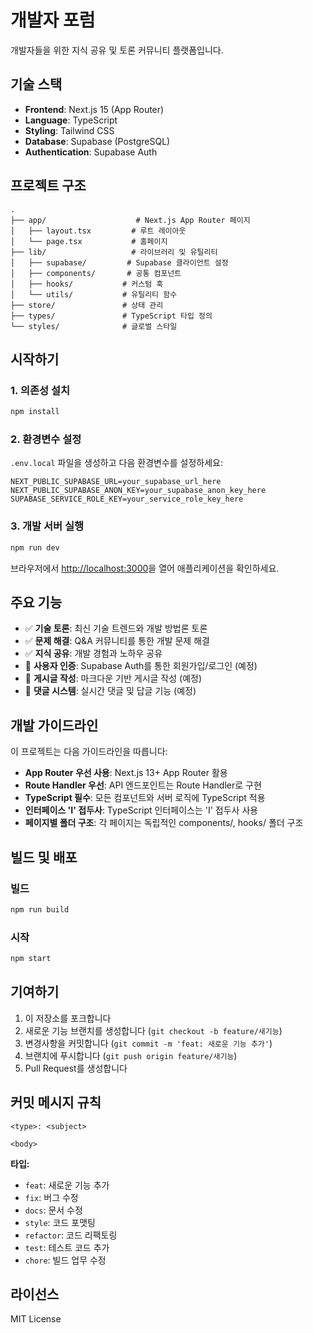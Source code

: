 # 개발자 포럼

개발자들을 위한 지식 공유 및 토론 커뮤니티 플랫폼입니다.

## 기술 스택

- **Frontend**: Next.js 15 (App Router)
- **Language**: TypeScript
- **Styling**: Tailwind CSS
- **Database**: Supabase (PostgreSQL)
- **Authentication**: Supabase Auth

## 프로젝트 구조

```
.
├── app/                    # Next.js App Router 페이지
│   ├── layout.tsx         # 루트 레이아웃
│   └── page.tsx           # 홈페이지
├── lib/                   # 라이브러리 및 유틸리티
│   ├── supabase/         # Supabase 클라이언트 설정
│   ├── components/       # 공통 컴포넌트
│   ├── hooks/           # 커스텀 훅
│   └── utils/           # 유틸리티 함수
├── store/               # 상태 관리
├── types/               # TypeScript 타입 정의
└── styles/              # 글로벌 스타일
```

## 시작하기

### 1. 의존성 설치

```bash
npm install
```

### 2. 환경변수 설정

`.env.local` 파일을 생성하고 다음 환경변수를 설정하세요:

```env
NEXT_PUBLIC_SUPABASE_URL=your_supabase_url_here
NEXT_PUBLIC_SUPABASE_ANON_KEY=your_supabase_anon_key_here
SUPABASE_SERVICE_ROLE_KEY=your_service_role_key_here
```

### 3. 개발 서버 실행

```bash
npm run dev
```

브라우저에서 [http://localhost:3000](http://localhost:3000)을 열어 애플리케이션을 확인하세요.

## 주요 기능

- ✅ **기술 토론**: 최신 기술 트렌드와 개발 방법론 토론
- ✅ **문제 해결**: Q&A 커뮤니티를 통한 개발 문제 해결
- ✅ **지식 공유**: 개발 경험과 노하우 공유
- 🚧 **사용자 인증**: Supabase Auth를 통한 회원가입/로그인 (예정)
- 🚧 **게시글 작성**: 마크다운 기반 게시글 작성 (예정)
- 🚧 **댓글 시스템**: 실시간 댓글 및 답글 기능 (예정)

## 개발 가이드라인

이 프로젝트는 다음 가이드라인을 따릅니다:

- **App Router 우선 사용**: Next.js 13+ App Router 활용
- **Route Handler 우선**: API 엔드포인트는 Route Handler로 구현
- **TypeScript 필수**: 모든 컴포넌트와 서버 로직에 TypeScript 적용
- **인터페이스 'I' 접두사**: TypeScript 인터페이스는 'I' 접두사 사용
- **페이지별 폴더 구조**: 각 페이지는 독립적인 components/, hooks/ 폴더 구조

## 빌드 및 배포

### 빌드

```bash
npm run build
```

### 시작

```bash
npm start
```

## 기여하기

1. 이 저장소를 포크합니다
2. 새로운 기능 브랜치를 생성합니다 (`git checkout -b feature/새기능`)
3. 변경사항을 커밋합니다 (`git commit -m 'feat: 새로운 기능 추가'`)
4. 브랜치에 푸시합니다 (`git push origin feature/새기능`)
5. Pull Request를 생성합니다

## 커밋 메시지 규칙

```
<type>: <subject>

<body>
```

**타입:**
- `feat`: 새로운 기능 추가
- `fix`: 버그 수정
- `docs`: 문서 수정
- `style`: 코드 포맷팅
- `refactor`: 코드 리팩토링
- `test`: 테스트 코드 추가
- `chore`: 빌드 업무 수정

## 라이선스

MIT License